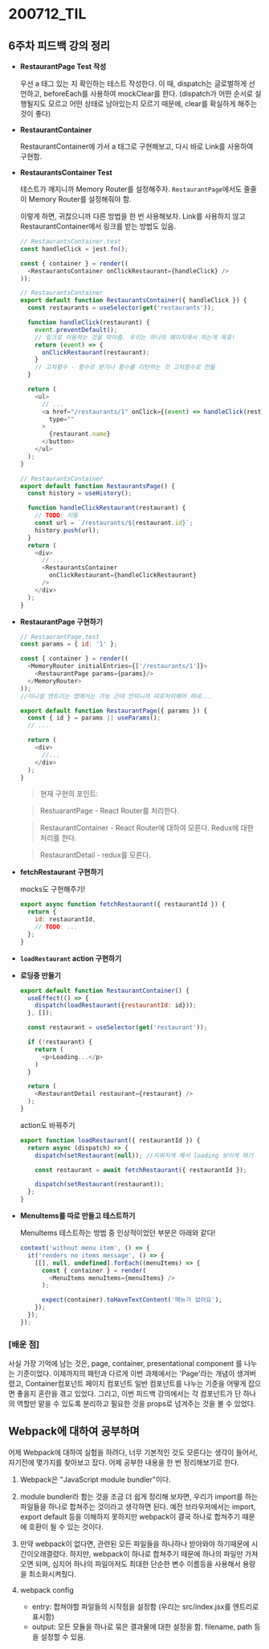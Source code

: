 200712_TIL
===

6주차 피드백 강의 정리
---

* **RestaurantPage Test 작성**

    우선 a 태그 있는 지 확인하는 테스트 작성한다. 이 때, dispatch는 글로벌하게 선언하고, beforeEach를 사용하여 mockClear를 한다. (dispatch가 어떤 순서로 실행될지도 모르고 어떤 상태로 남아있는지 모르기 때문에, clear를 확실하게 해주는 것이 좋다)

* **RestaurantContainer**

    RestaurantContainer에 가서 a 태그로 구현해보고, 다시 바로 Link를 사용하여 구현함.

* **RestaurantsContainer Test**

    테스트가 깨지니까 Memory Router를 설정해주자. ```RestaurantPage```에서도 줄줄이 Memory Router를 설정해줘야 함.
    
    이렇게 하면, 귀찮으니까 다른 방법을 한 번 사용해보자. Link를 사용하지 않고 RestaurantContainer에서 링크를 받는 방법도 있음.

    ```javascript
    // RestaurantsContainer.test
    const handleClick = jest.fn();

    const { container } = render((
      <RestaurantsContainer onClickRestaurant={handleClick} />
    ));
    ```

    ```javascript
    // RestaurantsContainer
    export default function RestaurantsContainer({ handleClick }) {
      const restaurants = useSelector(get('restaurants'));

      function handleClick(restaurant) {
        event.preventDefault();
        // 링크로 이동하는 것을 막아줌. 우리는 하나의 페이지에서 하는게 목표! 
        return (event) => {
          onClickRestaurant(restaurant);
        }
        // 고차함수 - 함수르 받거나 함수를 리턴하는 것 고차함수로 만듦  
      } 

      return (
        <ul>
          // ...
          <a href="/restaurants/1" onClick={(event) => handleClick(restaurant)}
            type=""
          >
            {restaurant.name}
          </button>  
        </ul>
      );
    }
    ```

    ```javascript
    // RestaurantsContainer
    export default function RestaurantsPage() {
      const history = useHistory();

      function handleClickRestaurant(restaurant) {
        // TODO: 이동
        const url = `/restaurants/${restaurant.id}`;
        history.push(url);
      }
      return (
        <div>
          // ...
          <RestaurantsContainer
            onClickRestaurant={handleClickRestaurant}
          />
        </div>
      );
    }
    ```

* **RestaurantPage 구현하기**
    
    ```javascript
    // RestaurantPage.test
    const params = { id: '1' };

    const { container } = render((
      <MemoryRouter initialEntries={['/restaurants/1']}>
        <RestaurantPage params={params}/>
      </MemoryRouter>
    ));
    //이니셜 엔트리는 앱에서는 가능 근데 안되니까 따로처리해야 하네...
    ```
    ```javascript
    export default function RestaurantPage({ params }) {
      const { id } = params || useParams();
      // ...

      return (
        <div>
          //...
        </div>
      );
    }
    ```

    > 현재 구현의 포인트: 
    
    > RestuarantPage - React Router를 처리한다.
    
    > RestaurantContainer - React Router에 대하여 모른다. Redux에 대한 처리를 한다.
    
    > RestaurantDetail - redux를 모른다.

* **fetchRestaurant 구현하기**

    mocks도 구현해주기! 
    ```javascript
    export async function fetchRestaurant({ restaurantId }) {
      return {
        id: restaurantId,
        // TODO: ... 
      };
    }
    ```

* **```loadRestaurant``` action 구현하기**

* **로딩중 만들기**
    ```javascript
    export default function RestaurantContainer() {
      useEffect(() => {
        dispatch(loadRestaurant({restaurantId: id}));
      }, []);

      const restaurant = useSelector(get('restaurant'));

      if (!restaurant) {
        return (
          <p>Loading...</p>
        )
      }

      return (
        <RestaurantDetail restaurant={restaurant} />
      );
    }
    ```
    action도 바꿔주기
    ```javascript
    export function loadRestaurant({ restaurantId }) {
      return async (dispatch) => {
        dispatch(setRestaurant(null)); //지워지게 해서 loading 보이게 하기

        const restaurant = await fetchRestaurant({ restaurantId });

        dispatch(setRestaurant(restaurant));
      };
    }
    ```

* **MenuItems를 따로 만들고 테스트하기**

    MenuItems 테스트하는 방법 중 인상적이었던 부분은 아래와 같다!

    ```javascript
    context('without menu item', () => {
      it('renders no items message', () => {
        [[], null, undefined].forEach((menuItems) => {
          const { container } = render(
            <MenuItems menuItems={menuItems} />
          );

          expect(container).toHaveTextContent('메뉴가 없어요');
        });
      });
    });
    ```

### **[배운 점]**

사실 가장 기억에 남는 것은, page, container, presentational component 를 나누는 기준이었다. 이제까지의 패턴과 다르게 이번 과제에서는 'Page'라는 개념이 생겨버렸고, Container컴포넌트 페이지 컴포넌트 일반 컴포넌트를 나누는 기준을 어떻게 잡으면 좋을지 혼란을 겪고 있었다. 그리고, 이번 피드백 강의에서는 각 컴포넌트가 단 하나의 역할만 맡을 수 있도록 분리하고 필요한 것을 props로 넘겨주는 것을 볼 수 있었다. 


Webpack에 대하여 공부하며
---

어제 Webpack에 대하여 실험을 하려다, 너무 기본적인 것도 모른다는 생각이 들어서, 자기전에 몇가지를 찾아보고 잤다. 어제 공부한 내용을 한 번 정리해보기로 한다. 


1. Webpack은 "JavaScript module bundler"이다.
2. module bundler라 함는 것을 조금 더 쉽게 정리해 보자면, 우리가 import를 하는 파일들을 하나로 합쳐주는 것이라고 생각하면 된다. 예전 브라우저에서는 import, export default 등을 이해하지 못하지만 webpack이 결국 하나로 합쳐주기 때문에 호환이 될 수 있는 것이다.
3. 만약 webpack이 없다면, 관련된 모든 파일들을 하나하나 받아와야 하기때문에 시간이오래결렸다. 하지만, webpack이 하나로 합쳐주기 때문에 하나의 파일만 가져오면 되며, 심지어 하나의 파일마저도 최대한 단순한 변수 이름등을 사용해서 용량을 최소화시켜줬다. 
4. webpack config

   * entry: 합쳐야할 파일들의 시작점을 설정함 (우리는 src/index.jsx를 엔트리로 표시함)
   * output: 모든 모듈을 하나로 묶은 결과물에 대한 설정을 함. filename, path 등을 설정할 수 있음.


